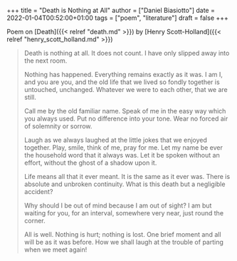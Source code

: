 +++
title = "Death is Nothing at All"
author = ["Daniel Biasiotto"]
date = 2022-01-04T00:52:00+01:00
tags = ["poem", "literature"]
draft = false
+++

Poem on [Death]({{< relref "death.md" >}}) by [Henry Scott-Holland]({{< relref "henry_scott_holland.md" >}})

> Death is nothing at all.
> It does not count.
> I have only slipped away into the next room.
>
> Nothing has happened.
> Everything remains exactly as it was.
> I am I, and you are you, and the old life that we lived so fondly together is untouched, unchanged.
> Whatever we were to each other, that we are still.
>
> Call me by the old familiar name.
> Speak of me in the easy way which you always used.
> Put no difference into your tone.
> Wear no forced air of solemnity or sorrow.
>
> Laugh as we always laughed at the little jokes that we enjoyed together.
> Play, smile, think of me, pray for me.
> Let my name be ever the household word that it always was.
> Let it be spoken without an effort, without the ghost of a shadow upon it.
>
> Life means all that it ever meant.
> It is the same as it ever was.
> There is absolute and unbroken continuity.
> What is this death but a negligible accident?
>
> Why should I be out of mind because I am out of sight?
> I am but waiting for you, for an interval,
> somewhere very near,
> just round the corner.
>
> All is well.
> Nothing is hurt; nothing is lost.
> One brief moment and all will be as it was before.
> How we shall laugh at the trouble of parting when we meet again!
